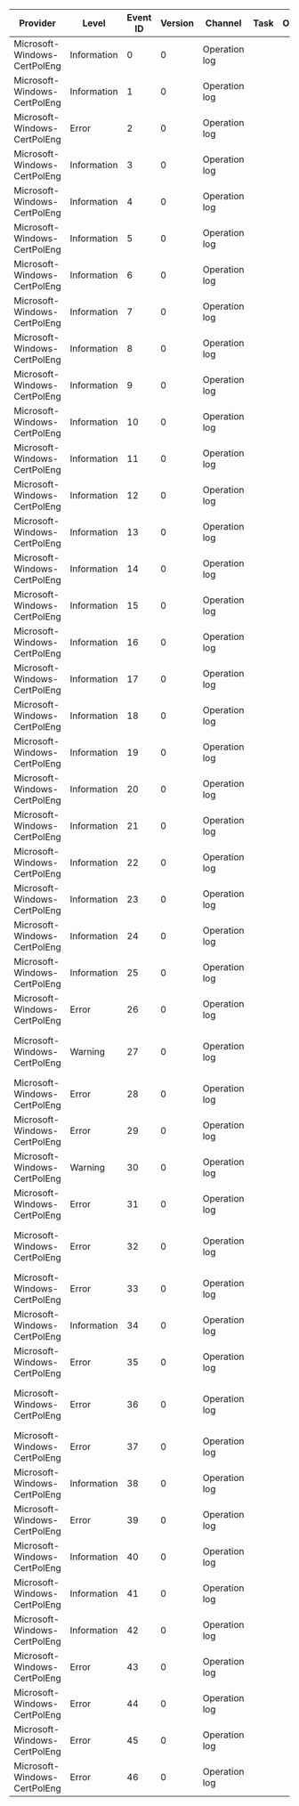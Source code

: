 Provider                      |  Level        |  Event ID  |  Version  |  Channel        |  Task  |  Opcode  |  Keyword  |  Message
------------------------------|---------------|------------|-----------|-----------------|--------|----------|-----------|-----------------------------------------------------------------------------------------------------------------------------
Microsoft-Windows-CertPolEng  |  Information  |  0         |  0        |  Operation log  |        |          |           |  Entering Function {FunctionName}
Microsoft-Windows-CertPolEng  |  Information  |  1         |  0        |  Operation log  |        |          |           |  Exiting Function {FunctionName}
Microsoft-Windows-CertPolEng  |  Error        |  2         |  0        |  Operation log  |        |          |           |  {FunctionName} failed with return code {LastError}
Microsoft-Windows-CertPolEng  |  Information  |  3         |  0        |  Operation log  |        |          |           |  {FunctionName} returned {LastError}
Microsoft-Windows-CertPolEng  |  Information  |  4         |  0        |  Operation log  |        |          |           |
Microsoft-Windows-CertPolEng  |  Information  |  5         |  0        |  Operation log  |        |          |           |
Microsoft-Windows-CertPolEng  |  Information  |  6         |  0        |  Operation log  |        |          |           |
Microsoft-Windows-CertPolEng  |  Information  |  7         |  0        |  Operation log  |        |          |           |
Microsoft-Windows-CertPolEng  |  Information  |  8         |  0        |  Operation log  |        |          |           |
Microsoft-Windows-CertPolEng  |  Information  |  9         |  0        |  Operation log  |        |          |           |  Total number of TrustRoot Found {Number}
Microsoft-Windows-CertPolEng  |  Information  |  10        |  0        |  Operation log  |        |          |           |  Target name is {TargetName}; HostName is {HostName}
Microsoft-Windows-CertPolEng  |  Information  |  11        |  0        |  Operation log  |        |          |           |  PSTGetCertificate called; number of select criteria are {NumOfCriteria}; bIsClient parameter is {bClient}
Microsoft-Windows-CertPolEng  |  Information  |  12        |  0        |  Operation log  |        |          |           |  Opening Machine Store? Value: {Number}
Microsoft-Windows-CertPolEng  |  Information  |  13        |  0        |  Operation log  |        |          |           |
Microsoft-Windows-CertPolEng  |  Information  |  14        |  0        |  Operation log  |        |          |           |  Unable to find Provider From Certificate: Error {LastError}
Microsoft-Windows-CertPolEng  |  Information  |  15        |  0        |  Operation log  |        |          |           |  Calling LRPC cert renewal Interface {psz}
Microsoft-Windows-CertPolEng  |  Information  |  16        |  0        |  Operation log  |        |          |           |
Microsoft-Windows-CertPolEng  |  Information  |  17        |  0        |  Operation log  |        |          |           |
Microsoft-Windows-CertPolEng  |  Information  |  18        |  0        |  Operation log  |        |          |           |
Microsoft-Windows-CertPolEng  |  Information  |  19        |  0        |  Operation log  |        |          |           |  GetCertificates returning {Number} certificates
Microsoft-Windows-CertPolEng  |  Information  |  20        |  0        |  Operation log  |        |          |           |
Microsoft-Windows-CertPolEng  |  Information  |  21        |  0        |  Operation log  |        |          |           |
Microsoft-Windows-CertPolEng  |  Information  |  22        |  0        |  Operation log  |        |          |           |
Microsoft-Windows-CertPolEng  |  Information  |  23        |  0        |  Operation log  |        |          |           |
Microsoft-Windows-CertPolEng  |  Information  |  24        |  0        |  Operation log  |        |          |           |  Cert Subject name is {psz}
Microsoft-Windows-CertPolEng  |  Information  |  25        |  0        |  Operation log  |        |          |           |  UserName is {psz}
Microsoft-Windows-CertPolEng  |  Error        |  26        |  0        |  Operation log  |        |          |           |  Failed to Connect to {psz}
Microsoft-Windows-CertPolEng  |  Warning      |  27        |  0        |  Operation log  |        |          |           |  CProviderEntry::ReadInfoFromRegistry LRPC Entrypoint is missing for provider {Provider}. Error code {LastError}
Microsoft-Windows-CertPolEng  |  Error        |  28        |  0        |  Operation log  |        |          |           |  Failed to Open Provider Root Key {Number}
Microsoft-Windows-CertPolEng  |  Error        |  29        |  0        |  Operation log  |        |          |           |  Failed to Query Provider Root Key {Number}
Microsoft-Windows-CertPolEng  |  Warning      |  30        |  0        |  Operation log  |        |          |           |  Failed to Query SubKey {SubKey}; Error {LastError}
Microsoft-Windows-CertPolEng  |  Error        |  31        |  0        |  Operation log  |        |          |           |  Invalid Provider GUID {SubKey}. {LastError}
Microsoft-Windows-CertPolEng  |  Error        |  32        |  0        |  Operation log  |        |          |           |  CertVerifyCertificateChainPolicy Failed Status is {LastError}; ChainIndex {ChainIndex}; lElementIndex {lElementIndex}
Microsoft-Windows-CertPolEng  |  Error        |  33        |  0        |  Operation log  |        |          |           |  Failed to open LSA Registry Root Key {Number}
Microsoft-Windows-CertPolEng  |  Information  |  34        |  0        |  Operation log  |        |          |           |
Microsoft-Windows-CertPolEng  |  Error        |  35        |  0        |  Operation log  |        |          |           |  Failed to open {StoreName} certificate store. Error {LastError}
Microsoft-Windows-CertPolEng  |  Error        |  36        |  0        |  Operation log  |        |          |           |  Failed to validate certificate. Hash length doesn't match. Source hash Length {Source}; calculated hash length {Calculated}
Microsoft-Windows-CertPolEng  |  Error        |  37        |  0        |  Operation log  |        |          |           |
Microsoft-Windows-CertPolEng  |  Information  |  38        |  0        |  Operation log  |        |          |           |
Microsoft-Windows-CertPolEng  |  Error        |  39        |  0        |  Operation log  |        |          |           |  The client name doesn't match the UPN. UPN is {UPN}; client name is {ClientName}
Microsoft-Windows-CertPolEng  |  Information  |  40        |  0        |  Operation log  |        |          |           |  The client name is {psz}
Microsoft-Windows-CertPolEng  |  Information  |  41        |  0        |  Operation log  |        |          |           |  The client name matched the UPN. UPN is {UPN}; client name is {ClientName}
Microsoft-Windows-CertPolEng  |  Information  |  42        |  0        |  Operation log  |        |          |           |
Microsoft-Windows-CertPolEng  |  Error        |  43        |  0        |  Operation log  |        |          |           |
Microsoft-Windows-CertPolEng  |  Error        |  44        |  0        |  Operation log  |        |          |           |
Microsoft-Windows-CertPolEng  |  Error        |  45        |  0        |  Operation log  |        |          |           |  The supplied or saved credman credential with username {UserName} is not a UPN.
Microsoft-Windows-CertPolEng  |  Error        |  46        |  0        |  Operation log  |        |          |           |  {Provider} Provider is not enabled.